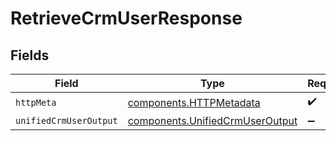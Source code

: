 # RetrieveCrmUserResponse


## Fields

| Field                                                                              | Type                                                                               | Required                                                                           | Description                                                                        |
| ---------------------------------------------------------------------------------- | ---------------------------------------------------------------------------------- | ---------------------------------------------------------------------------------- | ---------------------------------------------------------------------------------- |
| `httpMeta`                                                                         | [components.HTTPMetadata](../../models/components/httpmetadata.md)                 | :heavy_check_mark:                                                                 | N/A                                                                                |
| `unifiedCrmUserOutput`                                                             | [components.UnifiedCrmUserOutput](../../models/components/unifiedcrmuseroutput.md) | :heavy_minus_sign:                                                                 | N/A                                                                                |